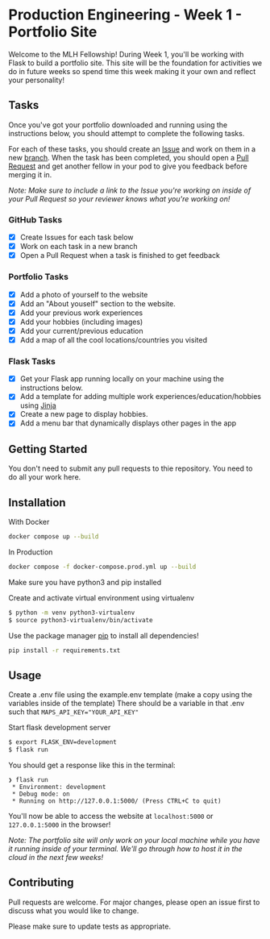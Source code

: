 # Production Engineering - Week 1 - Portfolio Site

Welcome to the MLH Fellowship! During Week 1, you'll be working with Flask to build a portfolio site. This site will be the foundation for activities we do in future weeks so spend time this week making it your own and reflect your personality!

## Tasks

Once you've got your portfolio downloaded and running using the instructions below, you should attempt to complete the following tasks.

For each of these tasks, you should create an [Issue](https://docs.github.com/en/issues/tracking-your-work-with-issues/about-issues) and work on them in a new [branch](https://docs.github.com/en/pull-requests/collaborating-with-pull-requests/proposing-changes-to-your-work-with-pull-requests/about-branches). When the task has been completed, you should open a [Pull Request](https://docs.github.com/en/pull-requests/collaborating-with-pull-requests/proposing-changes-to-your-work-with-pull-requests/about-pull-requests) and get another fellow in your pod to give you feedback before merging it in.

_Note: Make sure to include a link to the Issue you're working on inside of your Pull Request so your reviewer knows what you're working on!_

### GitHub Tasks

- [x] Create Issues for each task below
- [x] Work on each task in a new branch
- [x] Open a Pull Request when a task is finished to get feedback

### Portfolio Tasks

- [x] Add a photo of yourself to the website
- [x] Add an "About youself" section to the website.
- [x] Add your previous work experiences
- [x] Add your hobbies (including images)
- [x] Add your current/previous education
- [x] Add a map of all the cool locations/countries you visited

### Flask Tasks

- [x] Get your Flask app running locally on your machine using the instructions below.
- [x] Add a template for adding multiple work experiences/education/hobbies using [Jinja](https://jinja.palletsprojects.com/en/3.0.x/api/#basics)
- [x] Create a new page to display hobbies.
- [x] Add a menu bar that dynamically displays other pages in the app

## Getting Started

You don't need to submit any pull requests to thie repository. You need to do all your work here.

## Installation

With Docker

```bash
docker compose up --build
```

In Production

```bash
docker compose -f docker-compose.prod.yml up --build
```

Make sure you have python3 and pip installed

Create and activate virtual environment using virtualenv

```bash
$ python -m venv python3-virtualenv
$ source python3-virtualenv/bin/activate
```

Use the package manager [pip](https://pip.pypa.io/en/stable/) to install all dependencies!

```bash
pip install -r requirements.txt
```

## Usage

Create a .env file using the example.env template (make a copy using the variables inside of the template)
There should be a variable in that .env such that `MAPS_API_KEY="YOUR_API_KEY"`

Start flask development server

```bash
$ export FLASK_ENV=development
$ flask run
```

You should get a response like this in the terminal:

```
❯ flask run
 * Environment: development
 * Debug mode: on
 * Running on http://127.0.0.1:5000/ (Press CTRL+C to quit)
```

You'll now be able to access the website at `localhost:5000` or `127.0.0.1:5000` in the browser!

_Note: The portfolio site will only work on your local machine while you have it running inside of your terminal. We'll go through how to host it in the cloud in the next few weeks!_

## Contributing

Pull requests are welcome. For major changes, please open an issue first to discuss what you would like to change.

Please make sure to update tests as appropriate.
